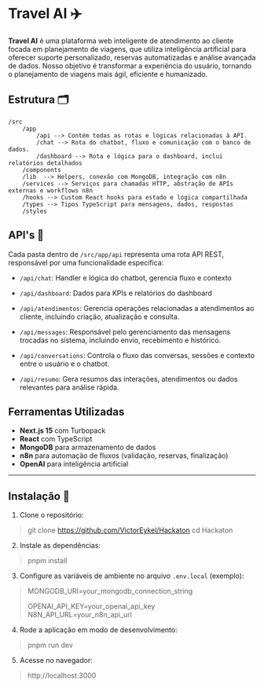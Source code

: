 
# Travel AI ✈️

**Travel AI** é uma plataforma web inteligente de atendimento ao cliente focada em planejamento de viagens, que utiliza inteligência artificial para oferecer suporte personalizado, reservas automatizadas e análise avançada de dados. Nosso objetivo é transformar a experiência do usuário, tornando o planejamento de viagens mais ágil, eficiente e humanizado.

## Estrutura 🗂️
```
/src
    /app
        /api --> Contém todas as rotas e lógicas relacionadas à API.
        /chat --> Rota do chatbot, fluxo e comunicação com o banco de dados.
        /dashboard --> Rota e lógica para o dashboard, inclui relatórios detalhados
    /components 
    /lib  --> Helpers, conexão com MongoDB, integração com n8n
    /services --> Serviços para chamadas HTTP, abstração de APIs externas e workflows n8n
    /hooks --> Custom React hooks para estado e lógica compartilhada
    /types --> Tipos TypeScript para mensagens, dados, respostas
    /styles

```
## API's 🔌
Cada pasta dentro de `/src/app/api` representa uma rota API REST, responsável por uma funcionalidade específica:
- `/api/chat`: Handler e lógica do chatbot, gerencia fluxo e contexto
- `/api/dashboard`: Dados para KPIs e relatórios do dashboard 
- `/api/atendimentos`: Gerencia operações relacionadas a atendimentos ao cliente, incluindo criação, atualização e consulta.  

- `/api/messages`: Responsável pelo gerenciamento das mensagens trocadas no sistema, incluindo envio, recebimento e histórico.  


- `/api/conversations`: Controla o fluxo das conversas, sessões e contexto entre o usuário e o chatbot.  


- `/api/resumo`: Gera resumos das interações, atendimentos ou dados relevantes para análise rápida. 

## Ferramentas Utilizadas
- **Next.js 15** com Turbopack
- **React** com TypeScript
- **MongoDB** para armazenamento de dados
- **n8n** para automação de fluxos (validação, reservas, finalização)
- **OpenAI** para inteligência artificial

---

## Instalação 🚀
1. Clone o repositório:

> git clone https://github.com/VictorEykel/Hackaton
> cd Hackaton

2. Instale as dependências:

> pnpm install

3. Configure as variáveis de ambiente no arquivo `.env.local` (exemplo):

> MONGODB_URI=your_mongodb_connection_string
> 
> OPENAI_API_KEY=your_openai_api_key
> N8N_API_URL=your_n8n_api_url

4. Rode a aplicação em modo de desenvolvimento:

> pnpm run dev

5. Acesse no navegador:

> http://localhost:3000